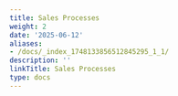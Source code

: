 ```yaml
---
title: Sales Processes
weight: 2
date: '2025-06-12'
aliases:
- /docs/_index_1748133856512845295_1_1/
description: ''
linkTitle: Sales Processes
type: docs
---
```


